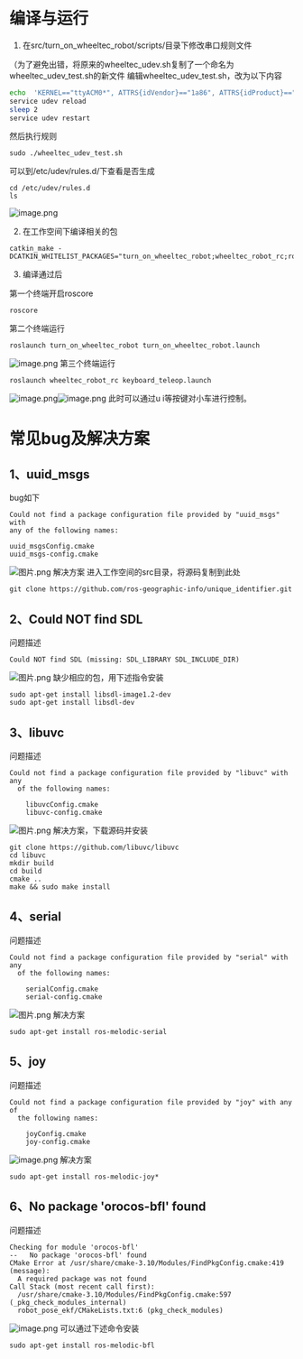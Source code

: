 # 编译与运行
1. 在src/turn_on_wheeltec_robot/scripts/目录下修改串口规则文件

（为了避免出错，将原来的wheeltec_udev.sh复制了一个命名为wheeltec_udev_test.sh的新文件
编辑wheeltec_udev_test.sh，改为以下内容
```bash
echo  'KERNEL=="ttyACM0*", ATTRS{idVendor}=="1a86", ATTRS{idProduct}=="55d4",ATTRS{serial}=="0002", MODE:="0777", GROUP:="dialout", SYMLINK+="wheeltec_controller"' >/etc/udev/rules.d/wheeltec_controller.rules
service udev reload
sleep 2
service udev restart

```
然后执行规则
```shell
sudo ./wheeltec_udev_test.sh
```
可以到/etc/udev/rules.d/下查看是否生成
```shell
cd /etc/udev/rules.d
ls
```
![image.png](https://cdn.nlark.com/yuque/0/2023/png/1318033/1673576922172-bae74ced-eac7-41ed-ba8f-dce41cda2b47.png#averageHue=%232d0923&clientId=uedaf0252-ddd8-4&from=paste&height=78&id=EjI2k&name=image.png&originHeight=156&originWidth=1217&originalType=binary&ratio=1&rotation=0&showTitle=false&size=37261&status=done&style=none&taskId=ue472cf88-e526-4bb9-a971-67e1df81ae2&title=&width=608.5)

2. 在工作空间下编译相关的包
```shell
catkin_make -DCATKIN_WHITELIST_PACKAGES="turn_on_wheeltec_robot;wheeltec_robot_rc;robot_pose_ekf"
```

3. 编译通过后

第一个终端开启roscore
```shell
roscore
```
第二个终端运行
```shell
roslaunch turn_on_wheeltec_robot turn_on_wheeltec_robot.launch
```
![image.png](https://cdn.nlark.com/yuque/0/2023/png/1318033/1673577125731-adb81996-eddf-42aa-9361-dfef76ef9efe.png#averageHue=%232d0922&clientId=uedaf0252-ddd8-4&from=paste&height=393&id=zpRlh&name=image.png&originHeight=786&originWidth=1449&originalType=binary&ratio=1&rotation=0&showTitle=false&size=147429&status=done&style=none&taskId=u7a5fb9ed-3d79-4aef-880b-c082e38f276&title=&width=724.5)
第三个终端运行
```shell
roslaunch wheeltec_robot_rc keyboard_teleop.launch
```
![image.png](https://cdn.nlark.com/yuque/0/2023/png/1318033/1673577158511-15626c67-2262-4406-bc3d-ce51943ef2e7.png#averageHue=%232d0922&clientId=uedaf0252-ddd8-4&from=paste&height=371&id=wt0L2&name=image.png&originHeight=741&originWidth=1449&originalType=binary&ratio=1&rotation=0&showTitle=false&size=110551&status=done&style=none&taskId=u931793f0-84ff-440c-b547-76babfe122b&title=&width=724.5)![image.png](https://cdn.nlark.com/yuque/0/2023/png/1318033/1673577186626-716a011e-eca6-4674-af5e-f60de2126d17.png#averageHue=%232d0922&clientId=uedaf0252-ddd8-4&from=paste&height=384&id=k4xof&name=image.png&originHeight=767&originWidth=1442&originalType=binary&ratio=1&rotation=0&showTitle=false&size=109068&status=done&style=none&taskId=ued693d86-205f-42b7-93b6-d65c861e828&title=&width=721)
此时可以通过u i等按键对小车进行控制。

# 常见bug及解决方案
## 1、uuid_msgs
bug如下
```shell
Could not find a package configuration file provided by "uuid_msgs" with
any of the following names:

uuid_msgsConfig.cmake
uuid_msgs-config.cmake
```
![图片.png](https://cdn.nlark.com/yuque/0/2023/png/1318033/1673316045598-468d4c4f-d813-4174-9d39-6890764d574e.png#averageHue=%232d0922&clientId=u68e65e58-c373-4&from=paste&height=307&id=u5dd41233&name=%E5%9B%BE%E7%89%87.png&originHeight=614&originWidth=1458&originalType=binary&ratio=1&rotation=0&showTitle=false&size=118231&status=done&style=none&taskId=u7b90b652-2ca7-49a8-bb96-6fead5f86f8&title=&width=729) 解决方案
进入工作空间的src目录，将源码复制到此处
```shell
git clone https://github.com/ros-geographic-info/unique_identifier.git
```
## 2、Could NOT find SDL
问题描述
```shell
Could NOT find SDL (missing: SDL_LIBRARY SDL_INCLUDE_DIR)
```
![图片.png](https://cdn.nlark.com/yuque/0/2023/png/1318033/1673316526250-426866f0-7893-436b-bec8-eacf2517505a.png#averageHue=%232d0922&clientId=u68e65e58-c373-4&from=paste&height=200&id=u5cc05ca5&name=%E5%9B%BE%E7%89%87.png&originHeight=444&originWidth=1467&originalType=binary&ratio=1&rotation=0&showTitle=false&size=103498&status=done&style=none&taskId=ubaa6ea41-f25c-4b77-9d9c-71e651ba5b3&title=&width=660.15)
缺少相应的包，用下述指令安装
```shell
sudo apt-get install libsdl-image1.2-dev
sudo apt-get install libsdl-dev
```
## 3、libuvc
问题描述
```shell
Could not find a package configuration file provided by "libuvc" with any
  of the following names:

    libuvcConfig.cmake
    libuvc-config.cmake
```
![图片.png](https://cdn.nlark.com/yuque/0/2023/png/1318033/1673316857081-9fd09dcd-8c6a-43d6-a0f1-8db7c6d10d36.png#averageHue=%232d0922&clientId=u68e65e58-c373-4&from=paste&height=294&id=u4997d4de&name=%E5%9B%BE%E7%89%87.png&originHeight=654&originWidth=1440&originalType=binary&ratio=1&rotation=0&showTitle=false&size=125085&status=done&style=none&taskId=u0dc2c79e-e547-4b55-91d3-6d394df3f7d&title=&width=648)
解决方案，下载源码并安装
```shell
git clone https://github.com/libuvc/libuvc
cd libuvc
mkdir build
cd build
cmake ..
make && sudo make install
```

## 4、serial
问题描述
```shell
Could not find a package configuration file provided by "serial" with any
  of the following names:

    serialConfig.cmake
    serial-config.cmake
```
![图片.png](https://cdn.nlark.com/yuque/0/2023/png/1318033/1673319377801-f8750a20-358e-4a7c-8198-7bb8a8668048.png#averageHue=%232d0922&clientId=u68e65e58-c373-4&from=paste&height=278&id=u979ff929&name=%E5%9B%BE%E7%89%87.png&originHeight=618&originWidth=1464&originalType=binary&ratio=1&rotation=0&showTitle=false&size=114675&status=done&style=none&taskId=u11a2507b-4f03-4526-8d2b-0e0bbbbeed4&title=&width=658.8)
解决方案
```shell
sudo apt-get install ros-melodic-serial
```

## 5、joy
 问题描述
```shell
Could not find a package configuration file provided by "joy" with any of
  the following names:

    joyConfig.cmake
    joy-config.cmake
```
![image.png](https://cdn.nlark.com/yuque/0/2023/png/1318033/1673571030827-dddf6794-e075-4ec8-bfdd-8309728863fa.png#averageHue=%232d0922&clientId=uedaf0252-ddd8-4&from=paste&height=292&id=u9af6e10a&name=image.png&originHeight=583&originWidth=1466&originalType=binary&ratio=1&rotation=0&showTitle=false&size=111874&status=done&style=none&taskId=uf694f1d6-0067-4140-ba6f-3627fea17bd&title=&width=733)
解决方案
```shell
sudo apt-get install ros-melodic-joy*
```
## 6、No package 'orocos-bfl' found
问题描述
```shell
Checking for module 'orocos-bfl'
--   No package 'orocos-bfl' found
CMake Error at /usr/share/cmake-3.10/Modules/FindPkgConfig.cmake:419 (message):
  A required package was not found
Call Stack (most recent call first):
  /usr/share/cmake-3.10/Modules/FindPkgConfig.cmake:597 (_pkg_check_modules_internal)
  robot_pose_ekf/CMakeLists.txt:6 (pkg_check_modules)

```
![image.png](https://cdn.nlark.com/yuque/0/2023/png/1318033/1673575144997-502503e6-bc67-4972-aca1-f0fc5a732e76.png#averageHue=%232d0922&clientId=uedaf0252-ddd8-4&from=paste&height=326&id=ude5b84bc&name=image.png&originHeight=651&originWidth=1442&originalType=binary&ratio=1&rotation=0&showTitle=false&size=127949&status=done&style=none&taskId=u2ac55137-584d-435d-8aa1-a16ed20a1ed&title=&width=721)
可以通过下述命令安装
```shell
sudo apt-get install ros-melodic-bfl
```
